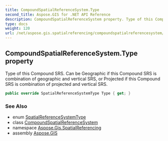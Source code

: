 ```yaml
---
title: CompoundSpatialReferenceSystem.Type
second_title: Aspose.GIS for .NET API Reference
description: CompoundSpatialReferenceSystem property. Type of this Compound SRS. Can be Geographic if this Compound SRS is combination of geographic and vertical SRS or Projected if this Compound SRS is combination of projected and vertical SRS.
type: docs
weight: 120
url: /net/aspose.gis.spatialreferencing/compoundspatialreferencesystem/type/
---
```

## CompoundSpatialReferenceSystem.Type property

Type of this Compound SRS. Can be Geographic if this Compound SRS is combination of geographic and vertical SRS, or Projected if this Compound SRS is combination of projected and vertical SRS.

```csharp
public override SpatialReferenceSystemType Type { get; }
```

### See Also

* enum [SpatialReferenceSystemType](../../spatialreferencesystemtype/)
* class [CompoundSpatialReferenceSystem](../)
* namespace [Aspose.Gis.SpatialReferencing](../../compoundspatialreferencesystem/)
* assembly [Aspose.GIS](../../../)


